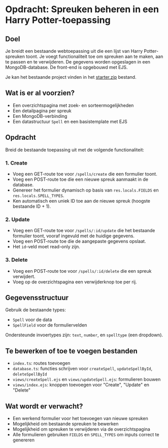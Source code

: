 # Opdracht: Spreuken beheren in een Harry Potter-toepassing

## Doel
Je breidt een bestaande webtoepassing uit die een lijst van Harry Potter-spreuken toont. Je voegt functionaliteit toe om spreuken aan te maken, aan te passen en te verwijderen. De gegevens worden opgeslagen in een MongoDB-database. De front-end is opgebouwd met EJS.

Je kan het bestaande project vinden in het [starter.zip](./starter.zip) bestand.

## Wat is er al voorzien?
- Een overzichtspagina met zoek- en sorteermogelijkheden
- Een detailpagina per spreuk
- Een MongoDB-verbinding
- Een datastructuur `Spell` en een basistemplate met EJS

## Opdracht
Breid de bestaande toepassing uit met de volgende functionaliteit:

### 1. Create
- Voeg een GET-route toe voor `/spells/create` die een formulier toont.
- Voeg een POST-route toe die een nieuwe spreuk aanmaakt in de database.
- Genereer het formulier dynamisch op basis van `res.locals.FIELDS` en `res.locals.SPELL_TYPES`.
- Ken automatisch een uniek ID toe aan de nieuwe spreuk (hoogste bestaande ID + 1).

### 2. Update
- Voeg een GET-route toe voor `/spells/:id/update` die het bestaande formulier toont, vooraf ingevuld met de huidige gegevens.
- Voeg een POST-route toe die de aangepaste gegevens opslaat.
- Het `id`-veld moet read-only zijn.

### 3. Delete
- Voeg een POST-route toe voor `/spells/:id/delete` die een spreuk verwijdert.
- Voeg op de overzichtspagina een verwijderknop toe per rij.

## Gegevensstructuur
Gebruik de bestaande types:
- `Spell` voor de data
- `SpellField` voor de formuliervelden

Ondersteunde invoertypes zijn: `text`, `number`, en `spelltype` (een dropdown).

## Te bewerken of toe te voegen bestanden
- `index.ts`: routes toevoegen
- `database.ts`: functies schrijven voor `createSpell`, `updateSpellById`, `deleteSpellById`
- `views/createSpell.ejs` en `views/updateSpell.ejs`: formulieren bouwen
- `views/index.ejs`: knoppen toevoegen voor "Create", "Update" en "Delete"

## Wat wordt er verwacht?
- Een werkend formulier voor het toevoegen van nieuwe spreuken
- Mogelijkheid om bestaande spreuken te bewerken
- Mogelijkheid om spreuken te verwijderen via de overzichtspagina
- Alle formulieren gebruiken `FIELDS` en `SPELL_TYPES` om inputs correct te genereren
